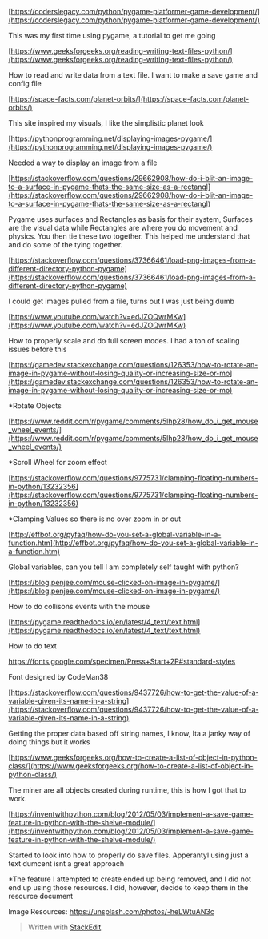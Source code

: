 [https://coderslegacy.com/python/pygame-platformer-game-development/](https://coderslegacy.com/python/pygame-platformer-game-development/)

This was my first time using pygame, a tutorial to get me going

  

[https://www.geeksforgeeks.org/reading-writing-text-files-python/](https://www.geeksforgeeks.org/reading-writing-text-files-python/)

How to read and write data from a text file. I want to make a save game and config file

  

[https://space-facts.com/planet-orbits/](https://space-facts.com/planet-orbits/)

This site inspired my visuals, I like the simplistic planet look

  

[https://pythonprogramming.net/displaying-images-pygame/](https://pythonprogramming.net/displaying-images-pygame/)

Needed a way to display an image from a file

  

[https://stackoverflow.com/questions/29662908/how-do-i-blit-an-image-to-a-surface-in-pygame-thats-the-same-size-as-a-rectangl](https://stackoverflow.com/questions/29662908/how-do-i-blit-an-image-to-a-surface-in-pygame-thats-the-same-size-as-a-rectangl)

Pygame uses surfaces and Rectangles as basis for their system, Surfaces are the visual data while Rectangles are where you do movement and physics. You then tie these two together. This helped me understand that and do some of the tying together.

  

[https://stackoverflow.com/questions/37366461/load-png-images-from-a-different-directory-python-pygame](https://stackoverflow.com/questions/37366461/load-png-images-from-a-different-directory-python-pygame)

I could get images pulled from a file, turns out I was just being dumb

  
  

[https://www.youtube.com/watch?v=edJZOQwrMKw](https://www.youtube.com/watch?v=edJZOQwrMKw)

How to properly scale and do full screen modes. I had a ton of scaling issues before this

  

[https://gamedev.stackexchange.com/questions/126353/how-to-rotate-an-image-in-pygame-without-losing-quality-or-increasing-size-or-mo](https://gamedev.stackexchange.com/questions/126353/how-to-rotate-an-image-in-pygame-without-losing-quality-or-increasing-size-or-mo)

*Rotate Objects

  

[https://www.reddit.com/r/pygame/comments/5lhp28/how_do_i_get_mouse_wheel_events/](https://www.reddit.com/r/pygame/comments/5lhp28/how_do_i_get_mouse_wheel_events/)

*Scroll Wheel for zoom effect

  

[https://stackoverflow.com/questions/9775731/clamping-floating-numbers-in-python/13232356](https://stackoverflow.com/questions/9775731/clamping-floating-numbers-in-python/13232356)

*Clamping Values so there is no over zoom in or out

  

[http://effbot.org/pyfaq/how-do-you-set-a-global-variable-in-a-function.htm](http://effbot.org/pyfaq/how-do-you-set-a-global-variable-in-a-function.htm)

Global variables, can you tell I am completely self taught with python?

  

[https://blog.penjee.com/mouse-clicked-on-image-in-pygame/](https://blog.penjee.com/mouse-clicked-on-image-in-pygame/)

How to do collisons events with the mouse

  

[https://pygame.readthedocs.io/en/latest/4_text/text.html](https://pygame.readthedocs.io/en/latest/4_text/text.html)

How to do text

https://fonts.google.com/specimen/Press+Start+2P#standard-styles

Font designed by CodeMan38

  

[https://stackoverflow.com/questions/9437726/how-to-get-the-value-of-a-variable-given-its-name-in-a-string](https://stackoverflow.com/questions/9437726/how-to-get-the-value-of-a-variable-given-its-name-in-a-string)

Getting the proper data based off string names, I know, Ita a janky way of doing things but it works



[https://www.geeksforgeeks.org/how-to-create-a-list-of-object-in-python-class/](https://www.geeksforgeeks.org/how-to-create-a-list-of-object-in-python-class/)  

The miner are all objects created during runtime, this is how I got that to work.  



[https://inventwithpython.com/blog/2012/05/03/implement-a-save-game-feature-in-python-with-the-shelve-module/](https://inventwithpython.com/blog/2012/05/03/implement-a-save-game-feature-in-python-with-the-shelve-module/)

Started to look into how to properly do save files. Apperantyl using just a text dumcent isnt a great approach

*The feature I attempted to create ended up being removed, and I did not end up using those resources. I did, however, decide to keep them in the resource document


Image Resources:
https://unsplash.com/photos/-heLWtuAN3c

> Written with [StackEdit](https://stackedit.io/).